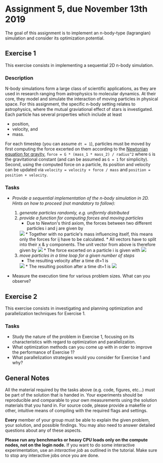 # Assignment 5, due November 13th 2019

The goal of this assignment is to implement an n-body-type (lagrangian) simulation and consider its optimization potential.

## Exercise 1

This exercise consists in implementing a sequential 2D n-body simulation.

### Description

N-body simulations form a large class of scientific applications, as they are used in research ranging from astrophysics to molecular dynamics. At their core, they model and simulate the interaction of moving particles in physical space. For this assignment, the specific n-body setting relates to astrophysics, where the mutual graviational effect of stars is investigated. Each particle has several properties which include at least
- position,
- velocity, and
- mass.

For each timestep (you can assume `dt = 1`), particles must be moved by first computing the force excerted on them according to the [Newtonian equation for gravity](https://en.wikipedia.org/wiki/Newton%27s_law_of_universal_gravitation), `force = G * (mass_1 * mass_2) / radius^2` where `G` is the gravitational constant (and can be assumed as `G = 1` for simplicity). Second, using the computed force on a particle, its position and velocity can be updated via `velocity = velocity + force / mass` and `position = position + velocity`.

### Tasks

- _Provide a sequential implementation of the n-body simulation in 2D. Hints on how to proceed (not mandatory to follow):_
    1. _generate particles randomly, e.g. uniformly distributed_
    2. _provide a function for computing forces and moving particles_
        * Due to Newton's third axiom, the forces between two different particles i and j are given by
        <img src="https://latex.codecogs.com/gif.latex?\textit{\textbf{F}}_{ij} = - \textit{\textbf{F}}_{ji} = \frac{m_i \cdot m_j}{r_{ij}^2} \cdot \textit{\textbf{e}}_{\textit{\textbf{r}}_{ij}}" />
        * Together with no particle's mass influencing itself, this means only the forces for i<j or i>j have to be calculated.
        * All vectors have to split into their x & y components. The unit vector from above is therefore given by
        <img src="https://latex.codecogs.com/gif.latex?\textit{\textbf{e}}_{\textit{\textbf{r}}_{ij}} = \frac{\textit{\textbf{r}}_{ij}}{r_{ij}} = \frac{\left( \left(x_i-x_j\right) \cdot \textit{\textbf{e}}_{\text{x}} + \left(y_i-y_j\right) \cdot \textit{\textbf{e}}_{\text{y}}\right)}{\sqrt{\left(x_i-x_j\right)^2+\left(y_i-y_j\right)^2}}" />
        * The force excerted on a particle i is given with
        <img src="https://latex.codecogs.com/gif.latex?\textit{\textbf{F}}_{i} = F_{i, \text{x}}\cdot\textit{\textbf{e}}_{\text{x}} + F_{i, \text{y}}\cdot\textit{\textbf{e}}_{\text{y}} = \sum_j{\textit{\textbf{F}}_{ij}} = \sum_j{\left(F_{ij, \text{x}}\cdot\textit{\textbf{e}}_{\text{x}} + F_{ij, \text{y}}\cdot\textit{\textbf{e}}_{\text{y}}\right)}" />
    3. _move particles in a time loop for a given number of steps_ 
        * The resulting velocity after a time dt=1 is
        <img src="https://latex.codecogs.com/gif.latex?\textit{\textbf{v}}_{i} = v_{i, \text{x}}\cdot\textit{\textbf{e}}_{\text{x}} + v_{i, \text{y}}\cdot\textit{\textbf{e}}_{\text{y}} = \frac{1}{m_i}\cdot\left(F_{i, \text{x}}\cdot\textit{\textbf{e}}_{\text{x}} + F_{i, \text{y}}\cdot\textit{\textbf{e}}_{\text{y}}\right)" />
        * The resulting position after a time dt=1 is
        <img src="https://latex.codecogs.com/gif.latex?\textit{\textbf{r}}_{i} = x_i \cdot\textit{\textbf{e}}_{\text{x}} + y_i \cdot\textit{\textbf{e}}_{\text{y}} = \left(x_i+v_{i,\text{x}}\right) \cdot\textit{\textbf{e}}_{\text{x}} + \left(y_i+v_{i,\text{y}}\right) \cdot\textit{\textbf{e}}_{\text{y}}" />
        
- Measure the execution time for various problem sizes. What can you observe?

## Exercise 2

This exercise consists in investigating and planning optimization and parallelization techniques for Exercise 1.

### Tasks

- Study the nature of the problem in Exercise 1, focusing on its characteristics with regard to optimization and parallelization.
- What optimization methods can you come up with in order to improve the performance of Exercise 1?
- What parallelization strategies would you consider for Exercise 1 and why?

## General Notes

All the material required by the tasks above (e.g. code, figures, etc...) must be part of the solution that is handed in. Your experiments should be reproducible and comparable to your own measurements using the solution materials that you hand in. For source code, please provide a makefile or other, intuitive means of compiling with the required flags and settings.

**Every** member of your group must be able to explain the given problem, your solution, and possible findings. You may also need to answer detailed questions about any of these aspects.

**Please run any benchmarks or heavy CPU loads only on the compute nodes, not on the login node.**
If you want to do some interactive experimentation, use an *interactive job* as outlined in the tutorial. Make sure to stop any interactive jobs once you are done.

